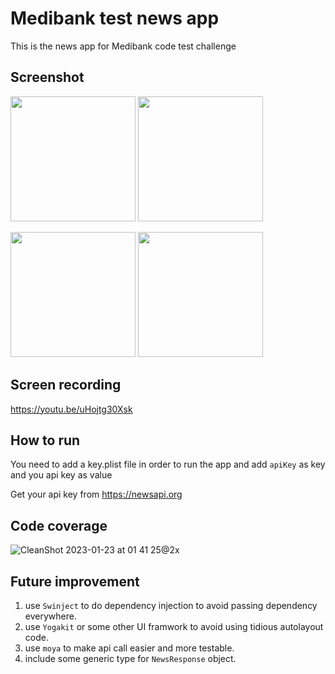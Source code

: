 # Medibank test news app
This is the news app for Medibank code test challenge

## Screenshot
<img src="https://user-images.githubusercontent.com/33548195/213873500-c2219032-da33-4309-a097-6cc2fb43c007.png" width="200" /> <img src="https://user-images.githubusercontent.com/33548195/213873634-22b3cf7a-9609-4947-8c53-9f331471d823.png" width="200" />

<img src="https://user-images.githubusercontent.com/33548195/213873625-01c269b0-3f15-408e-956d-5779e285ed5f.png" width="200" /> <img src="https://user-images.githubusercontent.com/33548195/213873630-adeedd0d-6a16-464f-8091-f9866c6f63bb.png" width="200" />

## Screen recording
https://youtu.be/uHojtg30Xsk


## How to run
You need to add a key.plist file in order to run the app and add `apiKey` as key and you api key as value

Get your api key from https://newsapi.org

## Code coverage
![CleanShot 2023-01-23 at 01 41 25@2x](https://user-images.githubusercontent.com/33548195/213921725-11537def-69ce-4fec-a637-687d7cd10132.png)


## Future improvement
1. use `Swinject` to do dependency injection to avoid passing dependency everywhere.
2. use `Yogakit` or some other UI framwork to avoid using tidious autolayout code.
3. use `moya` to make api call easier and more testable.
4. include some generic type for `NewsResponse` object.

